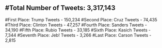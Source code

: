 #Total Number of Tweets: 3,317,143 
---
#First Place: Trump Tweets - 150,234
#Second Place: Cruz Tweets - 74,435
#Third Place: Clinton Tweets - 47,257
#Fourth Place: Sanders Tweets - 34,190
#Fifth Place: Rubio Tweets - 33,185
#Sixth Place: Kasich Tweets - 7,344
#Seventh Place: Jeb! Tweets - 3,266
#Last Place: Carson Tweets - 2,815
